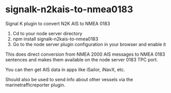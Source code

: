 # signalk-n2kais-to-nmea0183
Signal K plugin to convert N2K AIS to NMEA 0183

1. Cd to your node server directory
2. npm install signalk-n2kais-to-nmea0183
3. Go to the node server plugin configuration in your browser and enable it

This does direct conversion from NMEA 2000 AIS messages to NMEA 0183 sentences and makes them available on the node server 0183 TPC port.

You can then get AIS data in apps like iSailor, iNavX, etc.

Should also be used to send info about other vessels via the marinetrafficreporter plugin.

